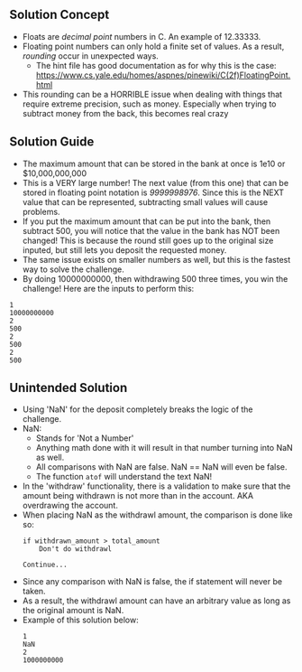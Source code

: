 ## Solution Concept
- Floats are *decimal point* numbers in C. An example of 12.33333.
- Floating point numbers can only hold a finite set of values. As a result, *rounding* occur in unexpected ways. 
    - The hint file has good documentation as for why this is the case: https://www.cs.yale.edu/homes/aspnes/pinewiki/C(2f)FloatingPoint.html
- This rounding can be a HORRIBLE issue when dealing with things that require extreme precision, such as money. Especially when trying to subtract money from the back, this becomes real crazy 

## Solution Guide
- The maximum amount that can be stored in the bank at once is 1e10 or $10,000,000,000
- This is a VERY large number! The next value (from this one) that can be stored in floating point notation is *9999998976*. Since this is the NEXT value that can be represented, subtracting small values will cause problems. 
- If you put the maximum amount that can be put into the bank, then subtract 500, you will notice that the value in the bank has NOT been changed! This is because the round still goes up to the original size inputed, but still lets you deposit the requested money.
- The same issue exists on smaller numbers as well, but this is the fastest way to solve the challenge. 
- By doing 10000000000, then withdrawing 500 three times, you win the challenge! Here are the inputs to perform this: 
```
1
10000000000
2
500
2
500
2
500
```

## Unintended Solution 
- Using 'NaN' for the deposit completely breaks the logic of the challenge. 
- NaN: 
	- Stands for 'Not a Number' 
	- Anything math done with it will result in that number turning into NaN as well. 
	- All comparisons with NaN are false. NaN == NaN will even be false. 
	- The function ``atof`` will understand the text NaN!
- In the 'withdraw' functionality, there is a validation to make sure that the amount being withdrawn is not more than in the account. AKA overdrawing the account. 
- When placing NaN as the withdrawl amount, the comparison is done like so: 
	```
	if withdrawn_amount > total_amount
		Don't do withdrawl

	Continue...	
	```
- Since any comparison with NaN is false, the if statement will never be taken. 
- As a result, the withdrawl amount can have an arbitrary value as long as the original amount is NaN. 
- Example of this solution below: 
	```
	1
	NaN
	2
	1000000000	
	```



